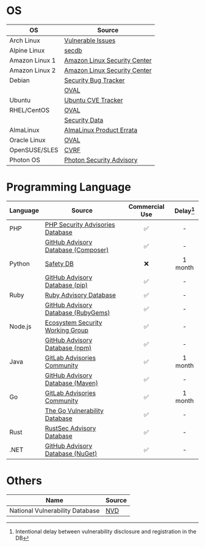# OS

| OS             | Source                                                                              |
| ---------------| ---------------------------------------- |
| Arch Linux     | [Vulnerable Issues][arch]                |
| Alpine Linux   | [secdb][alpine]                          |
| Amazon Linux 1 | [Amazon Linux Security Center][amazon1]  |
| Amazon Linux 2 | [Amazon Linux Security Center][amazon2]  |
| Debian         | [Security Bug Tracker][debian-tracker]   |
|                | [OVAL][debian-oval]                      |
| Ubuntu         | [Ubuntu CVE Tracker][ubuntu]             |
| RHEL/CentOS    | [OVAL][rhel-oval]                        |
|                | [Security Data][rhel-api]                |
| AlmaLinux      | [AlmaLinux Product Errata][alma]
| Oracle Linux   | [OVAL][oracle]                           |
| OpenSUSE/SLES	 | [CVRF][suse]                             |
| Photon OS      | [Photon Security Advisory][photon]       |

# Programming Language

| Language                     | Source                                           | Commercial Use  | Delay[^1]|
| ---------------------------- | -------------------------------------------------|:---------------:|:--------:|
| PHP                          | [PHP Security Advisories Database][php]          | ✅              | -        |
|                              | [GitHub Advisory Database (Composer)][php-ghsa]  | ✅              | -        |
| Python                       | [Safety DB][python]                              | ❌              | 1 month  |
|                              | [GitHub Advisory Database (pip)][python-ghsa]    | ✅              | -        |
| Ruby                         | [Ruby Advisory Database][ruby]                   | ✅              | -        |
|                              | [GitHub Advisory Database (RubyGems)][ruby-ghsa] | ✅              | -        |
| Node.js                      | [Ecosystem Security Working Group][nodejs]       | ✅              | -        |
|                              | [GitHub Advisory Database (npm)][nodejs-ghsa]    | ✅              | -        |
| Java                         | [GitLab Advisories Community][gitlab]            | ✅              | 1 month  |
|                              | [GitHub Advisory Database (Maven)][java-ghsa]    | ✅              | -        |
| Go                           | [GitLab Advisories Community][gitlab]            | ✅              | 1 month  |
|                              | [The Go Vulnerability Database][go]              | ✅              | -        |
| Rust                         | [RustSec Advisory Database][rust]                | ✅              | -        |
| .NET                         | [GitHub Advisory Database (NuGet)][dotnet-ghsa]  | ✅              | -        |

[^1]: Intentional delay between vulnerability disclosure and registration in the DB

# Others

| Name                            | Source     |  
| --------------------------------|------------|
| National Vulnerability Database | [NVD][nvd] | 

[arch]: https://security.archlinux.org/
[alpine]: https://secdb.alpinelinux.org/
[amazon1]: https://alas.aws.amazon.com/
[amazon2]: https://alas.aws.amazon.com/alas2.html
[debian-tracker]: https://security-tracker.debian.org/tracker/
[debian-oval]: https://www.debian.org/security/oval/
[ubuntu]: https://ubuntu.com/security/cve
[rhel-oval]: https://www.redhat.com/security/data/oval/v2/
[rhel-api]: https://www.redhat.com/security/data/metrics/
[alma]: https://errata.almalinux.org/
[oracle]: https://linux.oracle.com/security/oval/
[suse]: http://ftp.suse.com/pub/projects/security/cvrf/
[photon]: https://packages.vmware.com/photon/photon_cve_metadata/

[php-ghsa]: https://github.com/advisories?query=ecosystem%3Acomposer
[python-ghsa]: https://github.com/advisories?query=ecosystem%3Apip
[ruby-ghsa]: https://github.com/advisories?query=ecosystem%3Arubygems
[nodejs-ghsa]: https://github.com/advisories?query=ecosystem%3Anpm
[java-ghsa]: https://github.com/advisories?query=ecosystem%3Amaven
[dotnet-ghsa]: https://github.com/advisories?query=ecosystem%3Anuget

[php]: https://github.com/FriendsOfPHP/security-advisories
[python]: https://github.com/pyupio/safety-db
[ruby]: https://github.com/rubysec/ruby-advisory-db
[nodejs]: https://github.com/nodejs/security-wg
[gitlab]: https://gitlab.com/gitlab-org/advisories-community
[go]: https://github.com/golang/vulndb
[rust]: (https://github.com/RustSec/advisory-db)

[nvd]: https://nvd.nist.gov/
